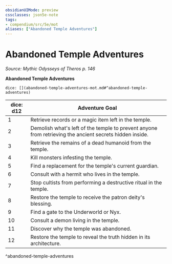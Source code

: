 ```yaml
---
obsidianUIMode: preview
cssclasses: json5e-note
tags:
- compendium/src/5e/mot
aliases: ["Abandoned Temple Adventures"]
---
```

# Abandoned Temple Adventures
*Source: Mythic Odysseys of Theros p. 146* 

**Abandoned Temple Adventures**

`dice: [](abandoned-temple-adventures-mot.md#^abandoned-temple-adventures)`

| dice: d12 | Adventure Goal |
|-----------|----------------|
| 1 | Retrieve records or a magic item left in the temple. |
| 2 | Demolish what's left of the temple to prevent anyone from retrieving the ancient secrets hidden inside. |
| 3 | Retrieve the remains of a dead humanoid from the temple. |
| 4 | Kill monsters infesting the temple. |
| 5 | Find a replacement for the temple's current guardian. |
| 6 | Consult with a hermit who lives in the temple. |
| 7 | Stop cultists from performing a destructive ritual in the temple. |
| 8 | Restore the temple to receive the patron deity's blessing. |
| 9 | Find a gate to the Underworld or Nyx. |
| 10 | Consult a demon living in the temple. |
| 11 | Discover why the temple was abandoned. |
| 12 | Restore the temple to reveal the truth hidden in its architecture. |
^abandoned-temple-adventures